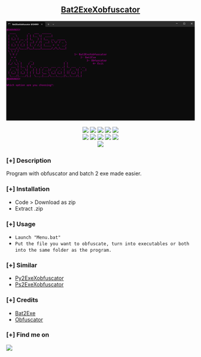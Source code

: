 <h2 align="center"><u>Bat2ExeXobfuscator</u></h2>

![preview](https://github.com/DARKNOSY/Bat2ExeXobfuscator/blob/main/media/1.png?raw=true)
<p align="center">
    <img src="https://img.shields.io/github/stars/DARKNOSY/Bat2ExeXobfuscator?style=for-the-badge&color=orange">
    <img src="https://img.shields.io/github/forks/DARKNOSY/Bat2ExeXobfuscator?style=for-the-badge&color=purple">
    <img src="https://img.shields.io/github/license/DARKNOSY/Bat2ExeXobfuscator?style=for-the-badge&color=blue">
    <img src="https://img.shields.io/github/issues/DARKNOSY/Bat2ExeXobfuscator?style=for-the-badge&color=red">
    <img src="https://img.shields.io/github/contributors/DARKNOSY/Bat2ExeXobfuscator?style=for-the-badge&color=cyan">
<br>
    <img src="https://img.shields.io/badge/Author-DARKNOSY-magenta?style=flat-square">
    <img src="https://img.shields.io/badge/Open%20Source-Yes-orange?style=flat-square">
    <img src="https://img.shields.io/badge/Maintained-Yes-cyan?style=flat-square">
    <img src="https://img.shields.io/badge/Made%20In-France-green?style=flat-square">
    <img src="https://img.shields.io/badge/Written%20In-Batch-blue?style=flat-square">
<br>
    <img src="https://github-readme-stats.vercel.app/api/pin/?username=DARKNOSY&repo=Bat2ExeXobfuscator&theme=synthwave">
</p>

### [+] Description
Program with obfuscator and batch 2 exe made easier.

### [+] Installation
 - Code > Download as zip
 - Extract .zip

### [+] Usage
 - `Launch "Menu.bat"`
 - `Put the file you want to obfuscate, turn into executables or both into the same folder as the program.`

### [+] Similar
 - <a href="https://github.com/DARKNOSY/Py2ExeXobfuscator">Py2ExeXobfuscator</a>
 - <a href="https://github.com/DARKNOSY/Ps2ExeXobfuscator">Ps2ExeXobfuscator</a>

### [+] Credits 
- <a href="https://github.com/r00t-3xp10it/PandoraBox">Bat2Exe</a>
- <a href="https://github.com/SkyEmie/batch-obfuscator">Obfuscator</a>

### [+] Find me on 
<a href="mailto:dark.help87@yahoo.com" target="_blank"><img src="https://img.shields.io/badge/Email-dark.help87@yahoo.com-blue?style=for-the-badge&logo=gmail"></a>

